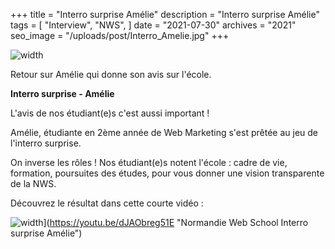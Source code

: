 +++
title = "Interro surprise Amélie"
description = "Interro surprise Amélie"
tags = [
    "Interview",
    "NWS",
]
date = "2021-07-30"
archives = "2021"
seo_image = "/uploads/post/Interro_Amelie.jpg"
+++

![width](/uploads/post/Interro_Amelie.jpg)

Retour sur Amélie qui donne son avis sur l'école.

<!--more-->

**Interro surprise - Amélie**

L'avis de nos étudiant(e)s c'est aussi important ! 

Amélie, étudiante en 2ème année de Web Marketing s'est prêtée au jeu de l'interro surprise.

On inverse les rôles ! Nos étudiant(e)s notent l'école : cadre de vie, formation, poursuites des études, pour vous donner une vision transparente de la NWS.

Découvrez le résultat dans cette courte vidéo :

![width](/uploads/post/Interro_Amelie_YT.jpg)](https://youtu.be/dJAObreg51E "Normandie Web School Interro surprise Amélie")

